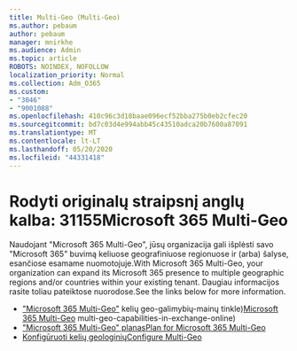 ```yaml
---
title: Multi-Geo (Multi-Geo)
ms.author: pebaum
author: pebaum
manager: mnirkhe
ms.audience: Admin
ms.topic: article
ROBOTS: NOINDEX, NOFOLLOW
localization_priority: Normal
ms.collection: Adm_O365
ms.custom:
- "3046"
- "9001088"
ms.openlocfilehash: 410c96c3d18baae096ecf52bba275b0eb2cfec20
ms.sourcegitcommit: bd7c03d4e994abb45c43510adca20b7600a87091
ms.translationtype: MT
ms.contentlocale: lt-LT
ms.lasthandoff: 05/20/2020
ms.locfileid: "44331418"
---
```

# <a name="microsoft-365-multi-geo"></a><span data-ttu-id="47e21-102">Rodyti originalų straipsnį anglų kalba: 31155</span><span class="sxs-lookup"><span data-stu-id="47e21-102">Microsoft 365 Multi-Geo</span></span>

<span data-ttu-id="47e21-103">Naudojant "Microsoft 365 Multi-Geo", jūsų organizacija gali išplėsti savo "Microsoft 365" buvimą keliuose geografiniuose regionuose ir (arba) šalyse, esančiose esamame nuomotojuje.</span><span class="sxs-lookup"><span data-stu-id="47e21-103">With Microsoft 365 Multi-Geo, your organization can expand its Microsoft 365 presence to multiple geographic regions and/or countries within your existing tenant.</span></span> <span data-ttu-id="47e21-104">Daugiau informacijos rasite toliau pateiktose nuorodose.</span><span class="sxs-lookup"><span data-stu-id="47e21-104">See the links below for more information.</span></span>

- <span data-ttu-id="47e21-105">["Microsoft 365 Multi-Geo"](https://docs.microsoft.com/office365/enterprise/office-365-multi-geo) kelių geo-galimybių-mainų tinkle)</span><span class="sxs-lookup"><span data-stu-id="47e21-105">[Microsoft 365 Multi-Geo](https://docs.microsoft.com/office365/enterprise/office-365-multi-geo) multi-geo-capabilities-in-exchange-online)</span></span>
- [<span data-ttu-id="47e21-106">"Microsoft 365 Multi-Geo" planas</span><span class="sxs-lookup"><span data-stu-id="47e21-106">Plan for Microsoft 365 Multi-Geo</span></span>](https://docs.microsoft.com/office365/enterprise/plan-for-multi-geo)
- [<span data-ttu-id="47e21-107">Konfigūruoti kelių geologinių</span><span class="sxs-lookup"><span data-stu-id="47e21-107">Configure Multi-Geo</span></span>](https://docs.microsoft.com/office365/enterprise/multi-geo-tenant-configuration)
